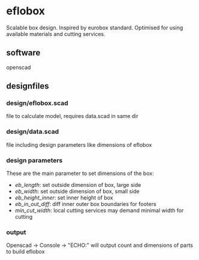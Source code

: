 # eflobox
Scalable box design. Inspired by eurobox standard. Optimised for using available materials and cutting services.

## software

openscad

## designfiles



### design/eflobox.scad

file to calculate model, requires data.scad in same dir

 ### design/data.scad
file including design parameters like dimensions of eflobox

### design parameters

These are the main parameter to set dimensions of the box:

- *eb_length*: set outside dimension of box, large side
- *eb_width*: set outside dimension of box, small side
- *eb_height_inner*: set inner height of box
- *eb_in_out_diff*: diff inner outer box boundaries for footers
- *min_cut_width*: local cutting services may demand minimal width for cutting

### output

Openscad -> Console -> "ECHO:" will output count and dimensions of parts to build eflobox

